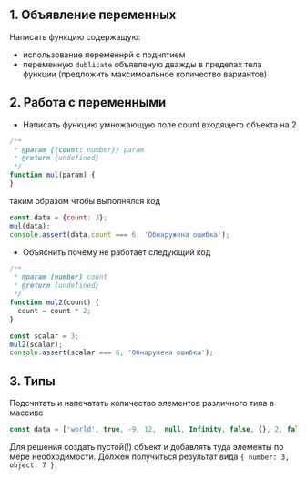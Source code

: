 ## 1. Объявление переменных
Написать функцию содержащую:
- использование переменнрй с поднятием
- переменную `dublicate` объявленую дважды в пределах тела функции (предложить максимоальное количество вариантов)

## 2. Работа с переменными
- Написать функцию умножающую поле count входящего объекта на 2
```js
/**
 * @param {{count: number}} param
 * @return {undefined}
 */
function mul(param) {
}
```

таким образом чтобы выполнялся код

```js
const data = {count: 3};
mul(data);
console.assert(data.count === 6, 'Обнаружена ошибка');
```

- Объяснить почему не работает следующий код
```js
/**
 * @param {number} count
 * @return {undefined}
 */
function mul2(count) {
  count = count * 2;
}

const scalar = 3;
mul2(scalar);
console.assert(scalar === 6, 'Обнаружена ошибка');
```

## 3. Типы
Подсчитать и напечатать количество элементов различного типа в массиве
```js
const data = ['world', true, -9, 12,  null, Infinity, false, {}, 2, false, [], 'kitty', new Array, NaN, new Object]
```
Для решения создать пустой(!) объект и добавлять туда элементы по мере необходимости.
Должен получиться результат вида `{ number: 3, object: 7 }` 
